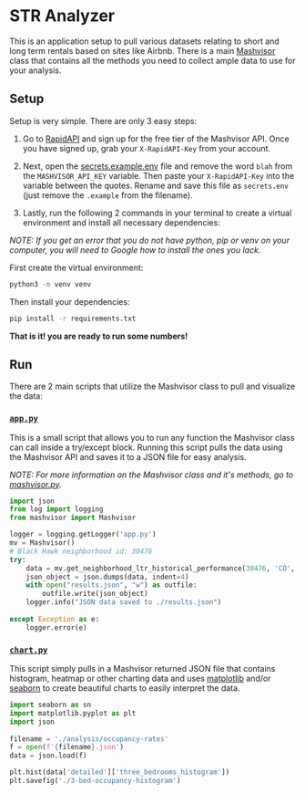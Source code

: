 # STR Analyzer

This is an application setup to pull various datasets relating to short and long term rentals based on sites like Airbnb. There is a main [Mashvisor](./mashvisor.py) class that contains all the methods you need to collect ample data to use for your analysis.

## Setup
Setup is very simple. There are only 3 easy steps:

1. Go to [RapidAPI](https://rapidapi.com/mashvisor-team/api/mashvisor) and sign up for the free tier of the Mashvisor API. Once you have signed up, grab your `X-RapidAPI-Key` from your account.

2. Next, open the [secrets.example.env](./secrets.example.env) file and remove the word `blah` from the `MASHVISOR_API_KEY` variable. Then paste your `X-RapidAPI-Key` into the variable between the quotes. Rename and save this file as `secrets.env` (just remove the `.example` from the filename).

3. Lastly, run the following 2 commands in your terminal to create a virtual environment and install all necessary dependencies:

_NOTE: If you get an error that you do not have python, pip or venv on your computer, you will need to Google how to install the ones you lack._

First create the virtual environment:
```sh
python3 -m venv venv
```

Then install your dependencies:
```sh
pip install -r requirements.txt
```

**That is it! you are ready to run some numbers!**


## Run
There are 2 main scripts that utilize the Mashvisor class to pull and visualize the data:

### [`app.py`](./app.py)
This is a small script that allows you to run any function the Mashvisor class can call inside a try/except block. Running this script pulls the data using the Mashvisor API and saves it to a JSON file for easy analysis.

_NOTE: For more information on the Mashvisor class and it's methods, go to [mashvisor.py](./mashvisor.py)._

```python
import json
from log import logging
from mashvisor import Mashvisor

logger = logging.getLogger('app.py')
mv = Mashvisor()
# Black Hawk neighborhood id: 30476
try:
    data = mv.get_neighborhood_ltr_historical_performance(30476, 'CO', 2022)
    json_object = json.dumps(data, indent=4)
    with open("results.json", "w") as outfile:
        outfile.write(json_object)
    logger.info("JSON data saved to ./results.json")
    
except Exception as e:
    logger.error(e)
```

### [`chart.py`](./chart.py)
This script simply pulls in a Mashvisor returned JSON file that contains histogram, heatmap or other charting data and uses [matplotlib](https://matplotlib.org/) and/or [seaborn](https://seaborn.pydata.org/) to create beautiful charts to easily interpret the data.

```python
import seaborn as sn
import matplotlib.pyplot as plt
import json
 
filename = './analysis/occupancy-rates'
f = open(f'{filename}.json')
data = json.load(f)

plt.hist(data['detailed']['three_bedrooms_histogram'])
plt.savefig('./3-bed-occupancy-histogram')
```